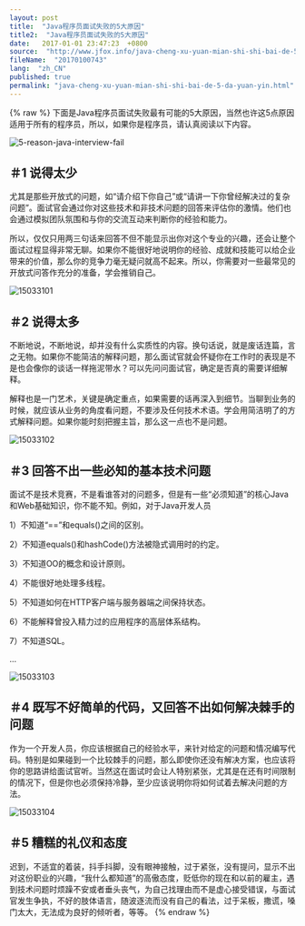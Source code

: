 ```yaml
---
layout: post
title:  "Java程序员面试失败的5大原因"
title2:  "Java程序员面试失败的5大原因"
date:   2017-01-01 23:47:23  +0800
source:  "http://www.jfox.info/java-cheng-xu-yuan-mian-shi-shi-bai-de-5-da-yuan-yin.html"
fileName:  "20170100743"
lang:  "zh_CN"
published: true
permalink: "java-cheng-xu-yuan-mian-shi-shi-bai-de-5-da-yuan-yin.html"
---
```

{% raw %}
下面是Java程序员面试失败最有可能的5大原因，当然也许这5点原因适用于所有的程序员，所以，如果你是程序员，请认真阅读以下内容。

![5-reason-java-interview-fail](9ad2d36.png)

## ＃1 说得太少

尤其是那些开放式的问题，如“请介绍下你自己”或“请讲一下你曾经解决过的复杂问题”。面试官会通过你对这些技术和非技术问题的回答来评估你的激情。他们也会通过模拟团队氛围和与你的交流互动来判断你的经验和能力。

所以，仅仅只用两三句话来回答不但不能显示出你对这个专业的兴趣，还会让整个面试过程显得非常无聊。如果你不能很好地说明你的经验、成就和技能可以给企业带来的价值，那么你的竞争力毫无疑问就高不起来。所以，你需要对一些最常见的开放式问答作充分的准备，学会推销自己。

![15033101](ec57aa9.png)

## ＃2 说得太多

不断地说，不断地说，却并没有什么实质性的内容。换句话说，就是废话连篇，言之无物。如果你不能简洁的解释问题，那么面试官就会怀疑你在工作时的表现是不是也会像你的谈话一样拖泥带水？可以先问问面试官，确定是否真的需要详细解释。

解释也是一门艺术，关键是确定重点，如果需要的话再深入到细节。当聊到业务的时候，就应该从业务的角度看问题，不要涉及任何技术术语。学会用简洁明了的方式解释问题。如果你能时刻把握主旨，那么这一点也不是问题。

![15033102](a0dab4b.png)

## ＃3 回答不出一些必知的基本技术问题

面试不是技术竞赛，不是看谁答对的问题多，但是有一些“必须知道”的核心Java和Web基础知识，你不能不知。例如，对于Java开发人员

1）不知道“==”和equals()之间的区别。

2）不知道equals()和hashCode()方法被隐式调用时的约定。

3）不知道OO的概念和设计原则。

4）不能很好地处理多线程。

5）不知道如何在HTTP客户端与服务器端之间保持状态。

6）不能解释曾投入精力过的应用程序的高层体系结构。

7）不知道SQL。

…

![15033103](367d102.png)

## ＃4 既写不好简单的代码，又回答不出如何解决棘手的问题

作为一个开发人员，你应该根据自己的经验水平，来针对给定的问题和情况编写代码。特别是如果碰到一个比较棘手的问题，那么即使你还没有解决方案，也应该将你的思路讲给面试官听。当然这在面试时会让人特别紧张，尤其是在还有时间限制的情况下，但是你也必须保持冷静，至少应该说明你将如何试着去解决问题的方法。

![15033104](70f84d9.png)

## ＃5  糟糕的礼仪和态度

迟到，不适宜的着装，抖手抖脚，没有眼神接触，过于紧张，没有提问，显示不出对这份职业的兴趣，“我什么都知道”的高傲态度，贬低你的现在和以前的雇主，遇到技术问题时烦躁不安或者垂头丧气，为自己找理由而不是虚心接受错误，与面试官发生争执，不好的肢体语言，随波逐流而没有自己的看法，过于呆板，撒谎，嗓门太大，无法成为良好的倾听者，等等。
{% endraw %}